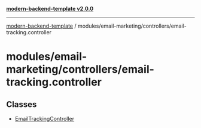 [**modern-backend-template v2.0.0**](../../../../README.md)

***

[modern-backend-template](../../../../modules.md) / modules/email-marketing/controllers/email-tracking.controller

# modules/email-marketing/controllers/email-tracking.controller

## Classes

- [EmailTrackingController](classes/EmailTrackingController.md)
